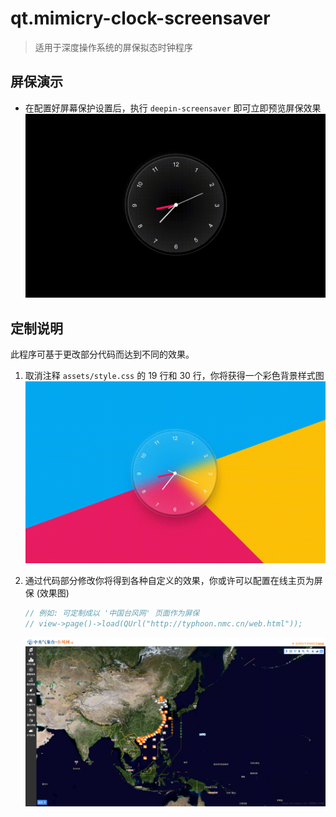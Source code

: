 # qt.mimicry-clock-screensaver 

> 适用于深度操作系统的屏保拟态时钟程序

## 屏保演示

* 在配置好屏幕保护设置后，执行 `deepin-screensaver` 即可立即预览屏保效果\
    ![](resources/screenshot/black-background.gif)

## 定制说明

此程序可基于更改部分代码而达到不同的效果。

1. 取消注释 `assets/style.css` 的 19 行和 30 行，你将获得一个彩色背景样式图\
    ![](resources/screenshot/color-background.gif)

2. 通过代码部分修改你将得到各种自定义的效果，你或许可以配置在线主页为屏保 (效果图)
    ```c
    // 例如: 可定制成以 '中国台风网' 页面作为屏保
    // view->page()->load(QUrl("http://typhoon.nmc.cn/web.html")); 
    ```
    ![](resources/screenshot/typhoon.nmc.cn.png)